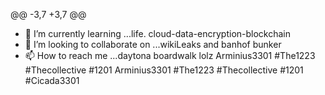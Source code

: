 @@ -3,7 +3,7 @@
- 🌱 I’m currently learning ...life. cloud-data-encryption-blockchain 
- 💞️ I’m looking to collaborate on ...wikiLeaks and banhof bunker
- 📫 How to reach me ...daytona boardwalk lolz 
Arminius3301 #The1223 #Thecollective #1201
Arminius3301 #The1223 #Thecollective #1201 #Cicada3301

<!--
**graffwritter/graffwritter** is a ✨ _special_ ✨ repository because its `README.md` (this file) appears on your GitHub profile.

Here are some ideas to get you started:

- 🔭 I’m currently working on ...
- 🌱 I’m currently learning ...
- 👯 I’m looking to collaborate on ...
- 🤔 I’m looking for help with ...
- 💬 Ask me about ...
- 📫 How to reach me: ...
- 😄 Pronouns: ...
- ⚡ Fun fact: ...
-->
